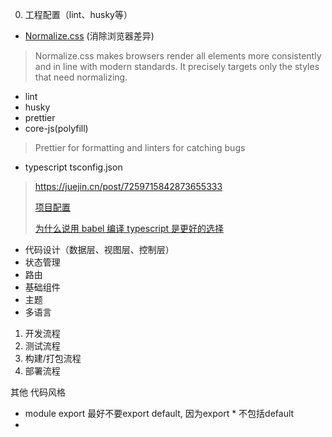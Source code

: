 0. 工程配置（lint、husky等）
-  [Normalize.css](https://necolas.github.io/normalize.css/) (消除浏览器差异)
> Normalize.css makes browsers render all elements more consistently and in line with modern standards. It precisely targets only the styles that need normalizing.
- lint
- husky
- prettier
- core-js(polyfill)
> Prettier for formatting and linters for catching bugs


- typescript
 tsconfig.json
> https://juejin.cn/post/7259715842873655333
>
> [项目配置](https://juejin.cn/post/7039583726375796749?searchId=2024040909014118FB27F7EEF202B7A211)
> 
> [为什么说用 babel 编译 typescript 是更好的选择](https://mp.weixin.qq.com/s/N5xVhQzBDy-Dj2ccFVru6Q)


- 代码设计（数据层、视图层、控制层）
- 状态管理
- 路由
- 基础组件
- 主题
- 多语言

1. 开发流程
2. 测试流程
3. 构建/打包流程
4. 部署流程

其他
代码风格
- module export 最好不要export default, 因为export * 不包括default
- 